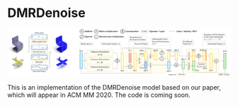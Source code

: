# DMRDenoise

![teaser](teaser.png)

This is an implementation of the DMRDenoise model based on our paper, which will appear in ACM MM 2020. The code is coming soon.

